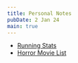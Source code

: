 ```yaml
---
title: Personal Notes
pubDate: 2 Jan 24
main: true
---
```

- [Running Stats](/g/run)
- [Horror Movie List](g/horror)
